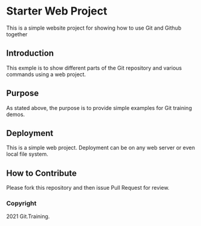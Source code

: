 # Starter Web Project

This is a simple website project for showing how to use Git and Github together

## Introduction

This exmple is to show different parts of the Git repository and various commands using a web project.

## Purpose

As stated above, the purpose is to provide simple examples for Git training demos.

## Deployment

This is a simple web project.  Deployment can be on any web server or even local file system.

## How to Contribute

Please fork this repository and then issue Pull Request for review.

### Copyright
2021 Git.Training.